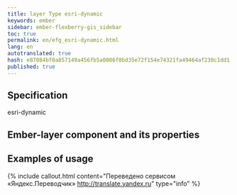 ```yaml
--- 
title: layer Type esri-dynamic 
keywords: ember 
sidebar: ember-flexberry-gis_sidebar 
toc: true 
permalink: en/efg_esri-dynamic.html 
lang: en 
autotranslated: true 
hash: e87084bf0a857149a456fb5a0086f0bd35e72f154e74321fa49464af230c1dd1 
published: true 
--- 
```


## Specification 

esri-dynamic 

## Ember-layer component and its properties 

## Examples of usage 



{% include callout.html content="Переведено сервисом «Яндекс.Переводчик» <http://translate.yandex.ru>" type="info" %}